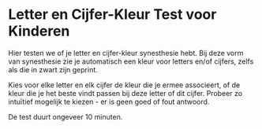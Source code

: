# Letter en Cijfer-Kleur Test voor Kinderen

Hier testen we of je letter en cijfer-kleur synesthesie hebt. 
Bij deze vorm van synesthesie zie je automatisch een kleur 
voor letters en/of cijfers, zelfs als die in zwart zijn geprint. 

Kies voor elke letter en elk cijfer de kleur die je ermee associeert, 
of de kleur die je het beste vindt passen bij deze letter of dit cijfer. 
Probeer zo intuïtief mogelijk te kiezen - er is geen goed of fout antwoord.

De test duurt ongeveer 10 minuten.

<nextbutton />
